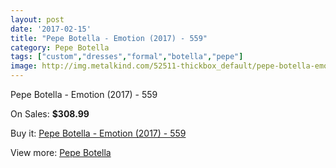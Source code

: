```yaml
---
layout: post
date: '2017-02-15'
title: "Pepe Botella - Emotion (2017) - 559"
category: Pepe Botella
tags: ["custom","dresses","formal","botella","pepe"]
image: http://img.metalkind.com/52511-thickbox_default/pepe-botella-emotion-2017-559.jpg
---
```

Pepe Botella - Emotion (2017) - 559

On Sales: **$308.99**
<a href="https://www.metalkind.com/en/pepe-botella/14562-pepe-botella-emotion-2017-559.html"><amp-img layout="responsive" width="600" height="600" src="//img.metalkind.com/52511-thickbox_default/pepe-botella-emotion-2017-559.jpg" alt="Pepe Botella - Emotion (2017) - 559 0" /></a>
<a href="https://www.metalkind.com/en/pepe-botella/14562-pepe-botella-emotion-2017-559.html"><amp-img layout="responsive" width="600" height="600" src="//img.metalkind.com/52512-thickbox_default/pepe-botella-emotion-2017-559.jpg" alt="Pepe Botella - Emotion (2017) - 559 1" /></a>
<a href="https://www.metalkind.com/en/pepe-botella/14562-pepe-botella-emotion-2017-559.html"><amp-img layout="responsive" width="600" height="600" src="//img.metalkind.com/52513-thickbox_default/pepe-botella-emotion-2017-559.jpg" alt="Pepe Botella - Emotion (2017) - 559 2" /></a>
<a href="https://www.metalkind.com/en/pepe-botella/14562-pepe-botella-emotion-2017-559.html"><amp-img layout="responsive" width="600" height="600" src="//img.metalkind.com/52514-thickbox_default/pepe-botella-emotion-2017-559.jpg" alt="Pepe Botella - Emotion (2017) - 559 3" /></a>
<a href="https://www.metalkind.com/en/pepe-botella/14562-pepe-botella-emotion-2017-559.html"><amp-img layout="responsive" width="600" height="600" src="//img.metalkind.com/52515-thickbox_default/pepe-botella-emotion-2017-559.jpg" alt="Pepe Botella - Emotion (2017) - 559 4" /></a>
<a href="https://www.metalkind.com/en/pepe-botella/14562-pepe-botella-emotion-2017-559.html"><amp-img layout="responsive" width="600" height="600" src="//img.metalkind.com/52516-thickbox_default/pepe-botella-emotion-2017-559.jpg" alt="Pepe Botella - Emotion (2017) - 559 5" /></a>
<a href="https://www.metalkind.com/en/pepe-botella/14562-pepe-botella-emotion-2017-559.html"><amp-img layout="responsive" width="600" height="600" src="//img.metalkind.com/52517-thickbox_default/pepe-botella-emotion-2017-559.jpg" alt="Pepe Botella - Emotion (2017) - 559 6" /></a>
<a href="https://www.metalkind.com/en/pepe-botella/14562-pepe-botella-emotion-2017-559.html"><amp-img layout="responsive" width="600" height="600" src="//img.metalkind.com/52518-thickbox_default/pepe-botella-emotion-2017-559.jpg" alt="Pepe Botella - Emotion (2017) - 559 7" /></a>
<a href="https://www.metalkind.com/en/pepe-botella/14562-pepe-botella-emotion-2017-559.html"><amp-img layout="responsive" width="600" height="600" src="//img.metalkind.com/52519-thickbox_default/pepe-botella-emotion-2017-559.jpg" alt="Pepe Botella - Emotion (2017) - 559 8" /></a>

Buy it: [Pepe Botella - Emotion (2017) - 559](https://www.metalkind.com/en/pepe-botella/14562-pepe-botella-emotion-2017-559.html "Pepe Botella - Emotion (2017) - 559")

View more: [Pepe Botella](https://www.metalkind.com/en/100-pepe-botella "Pepe Botella")